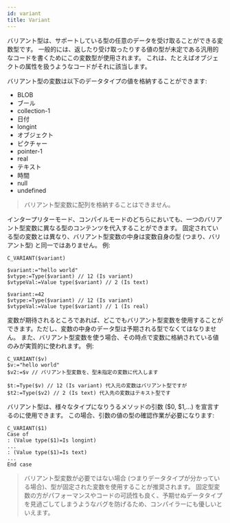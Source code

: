 ```yaml
---
id: variant
title: Variant
---
```


バリアント型は、サポートしている型の任意のデータを受け取ることができる変数型です。 一般的には、返したり受け取ったりする値の型が未定である汎用的なコードを書くためにこの変数型が使用されます。 これは、たとえばオブジェクトの属性を扱うようなコードがそれに該当します。

バリアント型の変数は以下のデータタイプの値を格納することができます:

- BLOB
- ブール
- collection-1
- 日付
- longint
- オブジェクト
- ピクチャー
- pointer-1
- real
- テキスト
- 時間
- null
- undefined

> バリアント型変数に配列を格納することはできません。

インタープリターモード、コンパイルモードのどちらにおいても、一つのバリアント型変数に異なる型のコンテンツを代入することができます。 固定されている型の変数とは異なり、バリアント型変数の中身は変数自身の型 (つまり、バリアント型) と同一ではありません。 例:

```4d
C_VARIANT($variant)

$variant:="hello world"
$vtype:=Type($variant) // 12 (Is variant)
$vtypeVal:=Value type($variant) // 2 (Is text)

$variant:=42
$vtype:=Type($variant) // 12 (Is variant)
$vtypeVal:=Value type($variant) // 1 (Is real)
```

変数が期待されるところであれば、どこでもバリアント型変数を使用することができます。ただし、変数の中身のデータ型は予期される型でなくてはなりません。 また、バリアント型変数を使う場合、その時点で変数に格納されている値のみが実質的に使われます。 例:

```4d
C_VARIANT($v)
$v:="hello world"
$v2:=$v // バリアント型変数を、型未指定の変数に代入します

$t:=Type($v) // 12 (Is variant) 代入元の変数はバリアント型ですが
$t2:=Type($v2) // 2 (Is text) 代入先の変数はテキスト型です
```

バリアント型は、様々なタイプになりうるメソッドの引数 ($0, $1,...) を宣言するのに使用できます。 この場合、引数の値の型の確認作業が必要になります:

```4d
C_VARIANT($1)
Case of
: (Value type($1)=Is longint)
...
: (Value type($1)=Is text)
...
End case
```

> バリアント型変数が必要ではない場合 (つまりデータタイプが分かっている場合)、型が固定された変数を使用することが推奨されます。 固定型変数の方がパフォーマンスやコードの可読性も良く、予期せぬデータタイプを見過ごしてしまうようなバグを防げるため、コンパイラーにも優しいといえます。 